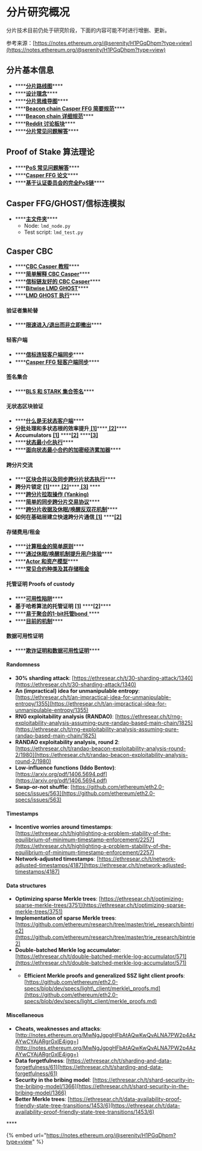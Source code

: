 # 分片研究概况

分片技术目前仍处于研究阶段，下面的内容可能不时进行增删、更新。

参考来源：[https://notes.ethereum.org/@serenity/H1PGqDhpm?type=view](https://notes.ethereum.org/@serenity/H1PGqDhpm?type=view)

## 分片基本信息

* \*\*\*\*[**分片路线图**](https://github.com/ethereum/wiki/wiki/Sharding-roadmap)\*\*\*\*
* \*\*\*\*[**设计理念**](https://notes.ethereum.org/9l707paQQEeI-GPzVK02lA)\*\*\*\*
* \*\*\*\*[**分片思维导图**](https://www.mindomo.com/zh/mindmap/sharding-d7cf8b6dee714d01a77388cb5d9d2a01)\*\*\*\*
* \*\*\*\*[**Beacon chain Casper FFG 简要规范**](https://ethresear.ch/t/beacon-chain-casper-ffg-rpj-mini-spec/2760)\*\*\*\*
* \*\*\*\*[**Beacon chain 详细规范**](https://github.com/ethereum/eth2.0-specs/tree/master/specs/core)\*\*\*\*
* \*\*\*\*[**Reddit 讨论板块**](https://ethresear.ch/c/sharding)\*\*\*\*
* \*\*\*\*[**分片常见问题解答**](https://github.com/ethereum/wiki/wiki/Sharding-FAQ)\*\*\*\*

## Proof of Stake 算法理论

* \*\*\*\*[**PoS 常见问题解答**](https://github.com/ethereum/wiki/wiki/Proof-of-Stake-FAQ)\*\*\*\*
* \*\*\*\*[**Casper FFG 论文**](https://arxiv.org/abs/1710.09437)\*\*\*\*
* \*\*\*\*[**基于认证委员会的完全PoS链**](https://ethresear.ch/t/attestation-committee-based-full-pos-chains/2259)\*\*\*\*

## Casper FFG/GHOST/信标连模拟

* \*\*\*\*[**主文件夹**](https://github.com/ethereum/research/tree/master/clock_disparity)\*\*\*\*
  * Node: `lmd_node.py`
  * Test script: `lmd_test.py`

## Casper CBC

* \*\*\*\*[**CBC Casper 教程**](https://vitalik.ca/general/2018/12/05/cbc_casper.html)\*\*\*\*
* \*\*\*\*[**简单解释 CBC Casper**](https://medium.com/@aditya.asgaonkar/casper-cbc-simplified-2370922f9aa6)\*\*\*\*
* \*\*\*\*[**信标链友好的 CBC Casper**](https://ethresear.ch/t/beacon-chain-friendly-cbc-casper/4710/2)\*\*\*\*
* \*\*\*\*[**Bitwise LMD GHOST**](https://ethresear.ch/t/bitwise-lmd-ghost/4749/5)\*\*\*\*
* \*\*\*\*[**LMD GHOST 执行**](https://ethresear.ch/t/comparing-lmd-ghost-implementations/4945/3)\*\*\*\*

#### 验证者集轮替 <a id="Validator-set-rotation"></a>

* \*\*\*\*[**限速进入/退出而非立即撤出**](https://ethresear.ch/t/rate-limiting-entry-exits-not-withdrawals/4942/)\*\*\*\*

#### 轻客户端 <a id="Light-clients"></a>

* \*\*\*\*[**信标连轻客户端同步**](https://notes.ethereum.org/Irbhsn63R0W6o-r0K9mBOA)\*\*\*\*
* \*\*\*\*[**Casper FFG 轻客户端同步**](https://github.com/ethereum/eth2.0-specs/blob/dev/specs/light_client/sync_protocol.md)\*\*\*\*

#### 签名集合 <a id="Signature-aggregation"></a>

* \*\*\*\*[**BLS 和 STARK 集合签名**](https://ethresear.ch/t/pragmatic-signature-aggregation-with-bls/2105)\*\*\*\*

#### 无状态区块验证 <a id="Stateless-block-verification"></a>

* \*\*\*\*[**什么是无状态客户端**](%20https://ethresear.ch/t/the-stateless-client-concept/172)\*\*\*\*
* **分批处理和多状态根的效率提升**[ **\[1\]**](%20https://ethresear.ch/t/detailed-analysis-of-stateless-client-witness-size-and-gains-from-batching-and-multi-state-roots/862/9)\*\*\*\*[ **\[2\]**](https://ethresear.ch/t/multi-tries-vs-partial-statelessness/391)\*\*\*\*
* **Accumulators** [**\[1\]**](https://ethresear.ch/t/history-state-and-asynchronous-accumulators-in-the-stateless-model/287) ****[**\[2\]**](%20https://ethresear.ch/t/batching-and-cyclic-partitioning-of-logs/536) ****[**\[3\]**](https://ethresear.ch/t/double-batched-merkle-log-accumulator/571)
* \*\*\*\*[**状态最小化执行**](https://ethresear.ch/t/state-minimised-executions/748)\*\*\*\*
* \*\*\*\*[**面向状态最小合约的加密经济累加器**](%20https://ethresear.ch/t/a-cryptoeconomic-accumulator-for-state-minimised-contracts/385)\*\*\*\*

#### 跨分片交流 <a id="Cross-shard-communication"></a>

* \*\*\*\*[**区块合并以及同步跨分片状态执行**](https://ethresear.ch/t/merge-blocks-and-synchronous-cross-shard-state-execution/1240)\*\*\*\*
* **跨分片锁定** [**\[1\]**](https://ethresear.ch/t/cross-shard-locking-scheme-1/1269)\*\*\*\*[ **\[2\]**](https://ethresear.ch/t/cross-shard-locking-resolving-deadlock/1275)\*\*\*\*[ **\[3\]**](https://ethresear.ch/t/sharded-byzantine-atomic-commit/1285) ****
* \*\*\*\*[**跨分片拉取操作 \(Yanking\)**](https://ethresear.ch/t/cross-shard-contract-yanking/1450)
* \*\*\*\*[**简单的同步跨分片交易协议**](https://ethresear.ch/t/simple-synchronous-cross-shard-transaction-protocol/3097)\*\*\*\*
* \*\*\*\*[**跨分片收据及休眠/唤醒反双花机制**](%20https://ethresear.ch/t/cross-shard-receipt-and-hibernation-waking-anti-double-spending/4748)\*\*\*\*
* **如何在基础层建立快速跨分片通信**[ **\[1\]**](https://ethresear.ch/t/a-layer-2-computing-model-using-optimistic-state-roots/4481) ****[**\[2\]**](https://ethresear.ch/t/fast-cross-shard-transfers-via-optimistic-receipt-roots/5337) 

#### 存储费用/租金 <a id="Storage-maintenace-fees--Rent"></a>

* \*\*\*\*[**计算租金的简单原则**](https://ethresear.ch/t/a-simple-and-principled-way-to-compute-rent-fees/1455)\*\*\*\*
* \*\*\*\*[**通过休眠/唤醒机制提升用户体验**](https://ethresear.ch/t/improving-the-ux-of-rent-with-a-sleeping-waking-mechanism/1480)\*\*\*\*
* \*\*\*\*[**Actor 和资产模型**](%20https://ethresear.ch/t/ethereum-2-0-data-model-actors-and-assets/4117)\*\*\*\*
* \*\*\*\*[**常见合约种类及其存储租金**](https://ethresear.ch/t/common-classes-of-contracts-and-how-they-would-handle-ongoing-storage-maintenance-fees-rent/4441)

#### 托管证明 P**roofs of custody** <a id="Proofs-of-custody"></a>

* \*\*\*\*[**可用性陷阱**](https://ethresear.ch/t/proposer-withholding-and-collation-availability-traps/1294)\*\*\*\*
* **基于哈希算法的托管证明** [**\[1\]**](https://ethresear.ch/t/extending-skin-in-the-game-of-notarization-with-proofs-of-custody/1639) ****[**\[2\]**](%20https://ethresear.ch/t/bitwise-xor-custody-scheme/5139)\*\*\*\*
* \*\*\*\*[**易于聚合的1-bit托管bond** ](https://ethresear.ch/t/1-bit-aggregation-friendly-custody-bonds/2236)\*\*\*\*
* \*\*\*\*[**目前的机制**](https://github.com/ethereum/eth2.0-specs/blob/dev/specs/core/1_custody-game.md)\*\*\*\*

#### 数据可用性证明 <a id="Data-availability-proofs"></a>

* \*\*\*\*[**欺诈证明和数据可用性证明**](%20https://arxiv.org/abs/1809.09044)\*\*\*\*

#### Randomness <a id="Randomness"></a>

* **30% sharding attack**: [https://ethresear.ch/t/30-sharding-attack/1340](https://ethresear.ch/t/30-sharding-attack/1340)
* **An \(impractical\) idea for unmanipulable entropy**: [https://ethresear.ch/t/an-impractical-idea-for-unmanipulable-entropy/1355](https://ethresear.ch/t/an-impractical-idea-for-unmanipulable-entropy/1355)
* **RNG exploitability analysis \(RANDAO\)**: [https://ethresear.ch/t/rng-exploitability-analysis-assuming-pure-randao-based-main-chain/1825](https://ethresear.ch/t/rng-exploitability-analysis-assuming-pure-randao-based-main-chain/1825)
* **RANDAO exploitability analysis, round 2**: [https://ethresear.ch/t/randao-beacon-exploitability-analysis-round-2/1980](https://ethresear.ch/t/randao-beacon-exploitability-analysis-round-2/1980)
* **Low-influence functions \(Iddo Bentov\)**: [https://arxiv.org/pdf/1406.5694.pdf](https://arxiv.org/pdf/1406.5694.pdf)
* **Swap-or-not shuffle**: [https://github.com/ethereum/eth2.0-specs/issues/563](https://github.com/ethereum/eth2.0-specs/issues/563)

#### Timestamps <a id="Timestamps"></a>

* **Incentive worries around timestamps**: [https://ethresear.ch/t/highlighting-a-problem-stability-of-the-equilibrium-of-minimum-timestamp-enforcement/2257](https://ethresear.ch/t/highlighting-a-problem-stability-of-the-equilibrium-of-minimum-timestamp-enforcement/2257)
* **Network-adjusted timestamps**: [https://ethresear.ch/t/network-adjusted-timestamps/4187](https://ethresear.ch/t/network-adjusted-timestamps/4187)

#### Data structures <a id="Data-structures"></a>

* **Optimizing sparse Merkle trees**: [https://ethresear.ch/t/optimizing-sparse-merkle-trees/3751](https://ethresear.ch/t/optimizing-sparse-merkle-trees/3751)
* **Implementation of sparse Merkle trees**: [https://github.com/ethereum/research/tree/master/trie\_research/bintrie2](https://github.com/ethereum/research/tree/master/trie_research/bintrie2)
* **Double-batched Merkle log accumulator**: [https://ethresear.ch/t/double-batched-merkle-log-accumulator/571](https://ethresear.ch/t/double-batched-merkle-log-accumulator/571)
* * **Efficient Merkle proofs and generalized SSZ light client proofs**: [https://github.com/ethereum/eth2.0-specs/blob/dev/specs/light\_client/merkle\_proofs.md](https://github.com/ethereum/eth2.0-specs/blob/dev/specs/light_client/merkle_proofs.md)

#### Miscellaneous <a id="Miscellaneous"></a>

* **Cheats, weaknesses and attacks**: [http://notes.ethereum.org/MwNgJgpgHFbAtAQwKwQvALNA7PW2p4AzAYwCYAjARgrGxIE4jgg=](http://notes.ethereum.org/MwNgJgpgHFbAtAQwKwQvALNA7PW2p4AzAYwCYAjARgrGxIE4jgg=)
* **Data forgetfulness**: [https://ethresear.ch/t/sharding-and-data-forgetfulness/61](https://ethresear.ch/t/sharding-and-data-forgetfulness/61)
* **Security in the bribing model**: [https://ethresear.ch/t/shard-security-in-the-bribing-model/1366](https://ethresear.ch/t/shard-security-in-the-bribing-model/1366)
* **Better Merkle trees**: [https://ethresear.ch/t/data-availability-proof-friendly-state-tree-transitions/1453/6](https://ethresear.ch/t/data-availability-proof-friendly-state-tree-transitions/1453/6)

\*\*\*\*

{% embed url="https://notes.ethereum.org/@serenity/H1PGqDhpm?type=view" %}



